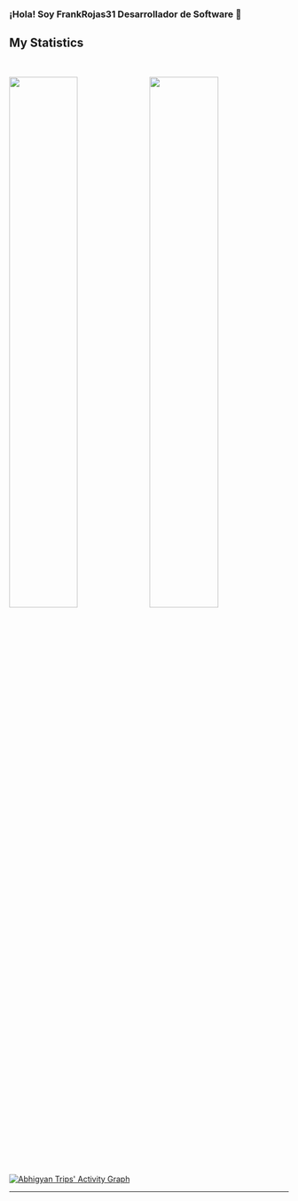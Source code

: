 ### ¡Hola! Soy FrankRojas31 Desarrollador de Software 👋


## My Statistics

<br/>
<p align="left">
  <img width="49.5%" src="https://github-readme-stats.vercel.app/api?username=FrankRojas31&show_icons=true&theme=gruvbox&hide_border=true" />
    <img width="49.5%" src="https://github-readme-streak-stats.herokuapp.com/?user=FrankRojas31&theme=gruvbox&hide_border=true" />
</p>
<br>

[![Abhigyan Trips' Activity Graph](https://activity-graph.herokuapp.com/graph?username=abhigyantrips&custom_title=Abhigyan%20Trips's%20Contribution%20Graph&theme=gruvbox&bg_color=282828&hide_border=true&line=d1a01f&point=c58545)](https://abhigyantrips.dev)

------
